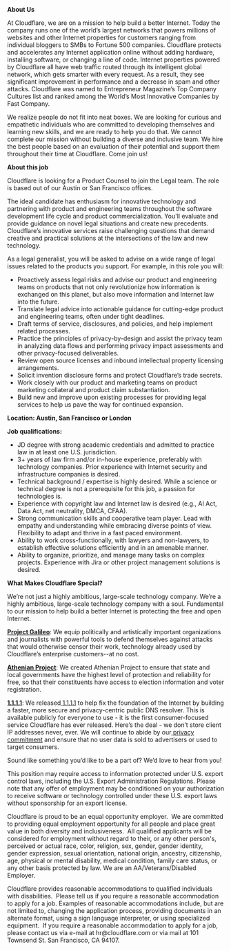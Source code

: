 <div class="content-intro">
	<div><strong>About Us</strong></div>
	<div>
		<p>At Cloudflare, we are on a mission to help build a better Internet. Today the company runs one of the world’s largest networks that powers millions of websites and other Internet properties for customers ranging from individual bloggers to SMBs to Fortune 500 companies. Cloudflare protects and accelerates any Internet application online without adding hardware, installing software, or changing a line of code. Internet properties powered by Cloudflare all have web traffic routed through its intelligent global network, which gets smarter with every request. As a result, they see significant improvement in performance and a decrease in spam and other attacks. Cloudflare was named to Entrepreneur Magazine’s Top Company Cultures list and ranked among the World’s Most Innovative Companies by Fast Company.&nbsp;</p>
		<p><span style="font-weight: 400;">We realize people do not fit into neat boxes. We are looking for curious and empathetic individuals who are committed to developing themselves and learning new skills, and we are ready to help you do that. We cannot complete our mission without building a diverse and inclusive team. We hire the best people based on an evaluation of their potential and support them throughout their time at Cloudflare. Come join us!&nbsp;</span></p>
	</div>
</div>
<p><strong>About this job</strong></p>
<p>Cloudflare is looking for a Product Counsel to join the Legal team. The role is based out of our Austin or San Francisco offices.&nbsp;</p>
<p>The ideal candidate has enthusiasm for innovative technology and partnering with product and engineering teams throughout the software development life cycle and product commercialization. You'll evaluate and provide guidance on novel legal situations and create new precedents. Cloudflare’s innovative services raise challenging questions that demand creative and practical solutions at the intersections of the law and new technology.&nbsp;</p>
<p>As a legal generalist, you will be asked to advise on a wide range of legal issues related to the products you support. For example, in this role you will:</p>
<ul>
	<li>Proactively assess legal risks and advise our product and engineering teams on products that not only revolutionize how information is exchanged on this planet, but also move information and Internet law into the future.&nbsp;</li>
	<li>Translate legal advice into actionable guidance for cutting-edge product and engineering teams, often under tight deadlines.</li>
	<li>Draft terms of service, disclosures, and policies, and help implement related processes.</li>
	<li>Practice the principles of privacy-by-design and assist the privacy team in analyzing data flows and performing privacy impact assessments and other privacy-focused deliverables.</li>
	<li>Review open source licenses and inbound intellectual property licensing arrangements.</li>
	<li>Solicit invention disclosure forms and protect Cloudflare’s trade secrets.</li>
	<li>Work closely with our product and marketing teams on product marketing collateral and product claim substantiation.</li>
	<li>Build new and improve upon existing processes for providing legal services to help us pave the way for continued expansion.</li>
</ul>
<p><strong>Location: Austin, San Francisco or London</strong></p>
<p><strong>Job qualifications:</strong></p>
<ul>
	<li>JD degree with strong academic credentials and admitted to practice law in at least one U.S. jurisdiction.</li>
	<li>3+ years of law firm and/or in-house experience, preferably with technology companies. Prior experience with Internet security and infrastructure companies is desired.</li>
	<li>Technical background / expertise is highly desired. While a science or technical degree is not a prerequisite for this job, a passion for technologies is.</li>
	<li>Experience with copyright law and Internet law is desired (e.g., AI Act, Data Act, net neutrality, DMCA, CFAA).</li>
	<li>Strong communication skills and cooperative team player. Lead with empathy and understanding while embracing diverse points of view. Flexibility to adapt and thrive in a fast paced environment.</li>
	<li>Ability to work cross-functionally, with lawyers and non-lawyers, to establish effective solutions efficiently and in an amenable manner.</li>
	<li>Ability to organize, prioritize, and manage many tasks on complex projects. Experience with Jira or other project management solutions is desired.</li>
</ul>
<div class="content-conclusion">
	<p><strong>What Makes Cloudflare Special?</strong></p>
	<p><span style="font-weight: 400;">We’re not just a highly ambitious, large-scale technology company. We’re a highly ambitious, large-scale technology company with a soul. Fundamental to our mission to help build a better Internet is protecting the free and open Internet.</span></p>
	<p><a href="https://blog.cloudflare.com/protecting-free-expression-online/"><strong>Project Galileo</strong></a><span style="font-weight: 400;">: We equip politically and artistically important organizations and journalists with powerful tools to defend themselves against attacks that would otherwise censor their work, technology already used by Cloudflare’s enterprise customers--at no cost.</span></p>
	<p><strong><a href="https://www.cloudflare.com/athenian/">Athenian Project</a></strong><span style="font-weight: 400;">: We created Athenian Project to ensure that state and local governments have the highest level of protection and reliability for free, so that their constituents have access to election information and voter registration.</span></p>
	<p><a href="https://1.1.1.1/"><strong>1.1.1.1</strong></a><span style="font-weight: 400;">: We released</span><a href="https://1.1.1.1/"> <span style="font-weight: 400;">1.1.1.1</span></a><span style="font-weight: 400;"> to help fix the foundation of the Internet by building a faster, more secure and privacy-centric public DNS resolver. This is available publicly for everyone to use - it is the first consumer-focused service Cloudflare has ever released. Here’s the deal - we don’t store client IP addresses never, ever. We will continue to abide by our</span><a href="https://developers.cloudflare.com/1.1.1.1/privacy/public-dns-resolver"> privacy commitment</a><span style="font-weight: 400;"> and ensure that no user data is sold to advertisers or used to target consumers.</span></p>
	<p><span style="font-weight: 400;">Sound like something you’d like to be a part of? We’d love to hear from you!</span></p>
	<p><span style="font-weight: 400;">This position may require access to information protected under U.S. export control laws, including the U.S. Export Administration Regulations. Please note that any offer of employment may be conditioned on your authorization to receive software or technology controlled under these U.S. export laws without sponsorship for an export license.</span></p>
	<p><span style="font-weight: 400;">Cloudflare is proud to be an equal opportunity employer. &nbsp;We are committed to providing equal employment opportunity for all people and place great value in both diversity and inclusiveness. &nbsp;All qualified applicants will be considered for employment without regard to their, or any other person's, perceived or actual</span> <span style="font-weight: 400;">race, color, religion, sex, gender, gender identity, gender expression, sexual orientation, national origin, ancestry, citizenship, age, physical or mental disability, medical condition, family care status, or any other basis protected by law. </span><span style="font-weight: 400;">We are an AA/Veterans/Disabled Employer.</span></p>
	<p><span style="font-weight: 400;">Cloudflare provides reasonable accommodations to qualified individuals with disabilities. &nbsp;Please tell us if you require a reasonable accommodation to apply for a job. Examples of reasonable accommodations include, but are not limited to, changing the application process, providing documents in an alternate format, using a sign language interpreter, or using specialized equipment. &nbsp;If you require a reasonable accommodation to apply for a job, please contact us via e-mail at </span><span style="font-weight: 400;">hr@cloudflare.com</span><span style="font-weight: 400;"> or via mail at 101 Townsend St. San Francisco, CA 94107.</span></p>
</div>